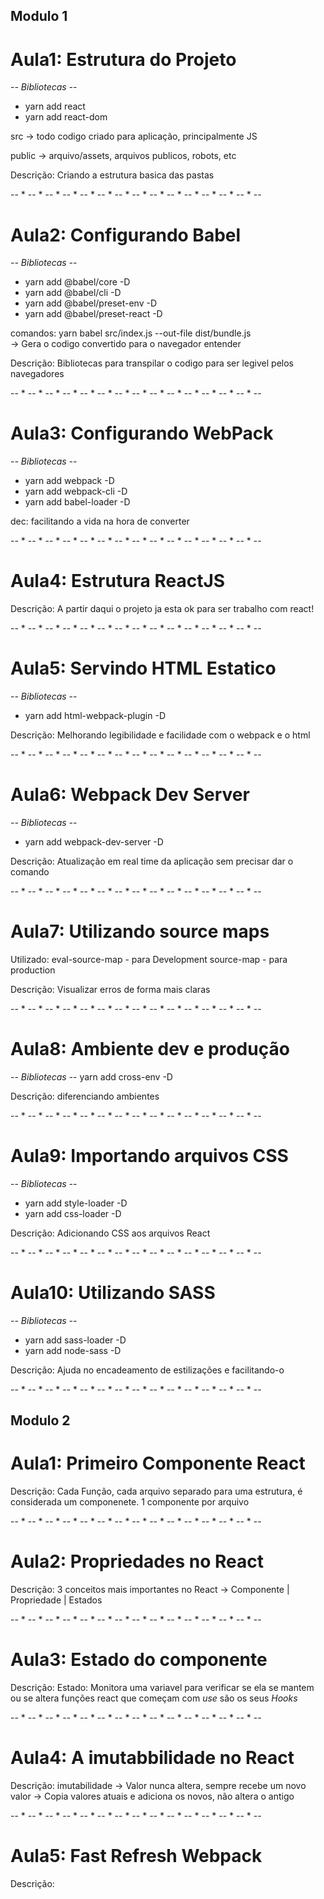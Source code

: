 ## Modulo 1

# Aula1: Estrutura do Projeto

-*- Bibliotecas -*-

- yarn add react
- yarn add react-dom


src -> todo codigo criado para aplicação, principalmente JS

public -> arquivo/assets, arquivos publicos, robots, etc

Descrição:
  Criando a estrutura basica das pastas

-- * -- * -- * -- * -- * -- * -- * -- * -- * -- * -- * -- * -- * -- * --
# Aula2: Configurando Babel

-*- Bibliotecas -*-

- yarn add @babel/core -D
- yarn add @babel/cli -D
- yarn add @babel/preset-env -D
- yarn add @babel/preset-react -D

comandos:
  yarn babel src/index.js --out-file dist/bundle.js  
  -> Gera o codigo convertido para o navegador entender

Descrição:
  Bibliotecas para transpilar o codigo para ser legivel pelos navegadores

  -- * -- * -- * -- * -- * -- * -- * -- * -- * -- * -- * -- * -- * -- * --
# Aula3: Configurando WebPack

-*- Bibliotecas -*-

- yarn add webpack -D
- yarn add webpack-cli -D
- yarn add babel-loader -D

dec:
  facilitando a vida na hora de converter

  -- * -- * -- * -- * -- * -- * -- * -- * -- * -- * -- * -- * -- * -- * --
# Aula4: Estrutura ReactJS

Descrição:
  A partir daqui o projeto ja esta ok para ser trabalho com react!

  -- * -- * -- * -- * -- * -- * -- * -- * -- * -- * -- * -- * -- * -- * --
# Aula5: Servindo HTML Estatico

-*- Bibliotecas -*-
- yarn add html-webpack-plugin -D

Descrição:
  Melhorando legibilidade e facilidade com o webpack e o html

  -- * -- * -- * -- * -- * -- * -- * -- * -- * -- * -- * -- * -- * -- * --
# Aula6: Webpack Dev Server

-*- Bibliotecas -*-
- yarn add webpack-dev-server -D

Descrição:
  Atualização em real time da aplicação sem precisar dar o comando

  -- * -- * -- * -- * -- * -- * -- * -- * -- * -- * -- * -- * -- * -- * --
# Aula7: Utilizando source maps

Utilizado:
  eval-source-map - para Development
  source-map - para production

Descrição:
  Visualizar erros de forma mais claras

  -- * -- * -- * -- * -- * -- * -- * -- * -- * -- * -- * -- * -- * -- * --
# Aula8: Ambiente dev e produção

-*- Bibliotecas -*-
yarn add cross-env -D

Descrição:
  diferenciando ambientes

  -- * -- * -- * -- * -- * -- * -- * -- * -- * -- * -- * -- * -- * -- * --
# Aula9: Importando arquivos CSS

-*- Bibliotecas -*-
- yarn add style-loader -D
- yarn add css-loader -D

Descrição:
  Adicionando CSS aos arquivos React

  -- * -- * -- * -- * -- * -- * -- * -- * -- * -- * -- * -- * -- * -- * --
# Aula10: Utilizando SASS

-*- Bibliotecas -*-
- yarn add sass-loader -D
- yarn add node-sass -D

Descrição:
  Ajuda no encadeamento de estilizações e facilitando-o

  -- * -- * -- * -- * -- * -- * -- * -- * -- * -- * -- * -- * -- * -- * --
## Modulo 2

# Aula1: Primeiro Componente React

Descrição:
  Cada Função, cada arquivo separado para uma estrutura, é considerada um componenete.
  1 componente por arquivo

  -- * -- * -- * -- * -- * -- * -- * -- * -- * -- * -- * -- * -- * -- * --
# Aula2: Propriedades no React


Descrição:
  3 conceitos mais importantes no React -> Componente | Propriedade | Estados


  -- * -- * -- * -- * -- * -- * -- * -- * -- * -- * -- * -- * -- * -- * --
# Aula3: Estado do componente


Descrição:
  Estado: Monitora uma variavel para verificar se ela se mantem ou se altera
  funções react que começam com *use* são os seus *Hooks*

  -- * -- * -- * -- * -- * -- * -- * -- * -- * -- * -- * -- * -- * -- * --
# Aula4: A imutabbilidade no React


Descrição:
  imutabilidade -> Valor nunca altera, sempre recebe um novo valor
   -> Copia valores atuais e adiciona os novos, não altera o antigo

  -- * -- * -- * -- * -- * -- * -- * -- * -- * -- * -- * -- * -- * -- * --
# Aula5: Fast Refresh Webpack


Descrição:
  
